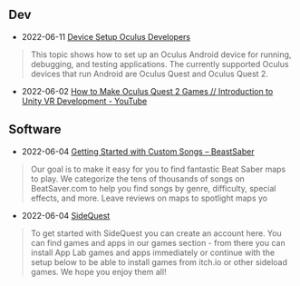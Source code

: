 ## Dev
- 2022-06-11 [Device Setup Oculus Developers](https://developer.oculus.com/documentation/native/android/mobile-device-setup/)
> This topic shows how to set up an Oculus Android device for running, debugging, and testing applications. The currently supported Oculus devices that run Android are Oculus Quest and Oculus Quest 2.
- 2022-06-02 [How to Make Oculus Quest 2 Games // Introduction to Unity VR Development - YouTube](https://www.youtube.com/watch?v=wnn-dzHz-tA)

## Software
- 2022-06-04 [Getting Started with Custom Songs – BeastSaber](https://bsaber.com/getting-started/custom-songs/)
> Our goal is to make it easy for you to find fantastic Beat Saber maps to play. We categorize the tens of thousands of songs on BeatSaver.com to help you find songs by genre, difficulty, special effects, and more. Leave reviews on maps to spotlight maps yo

- 2022-06-04 [SideQuest](https://sidequestvr.com/setup-howto)
> To get started with SideQuest you can create an account here.
> You can find games and apps in our games section - from there you can install App Lab games and apps immediately or continue with the setup below to be able to install games from itch.io or other sideload games. We hope you enjoy them all!